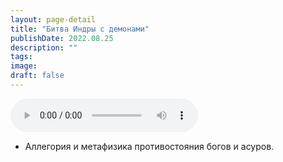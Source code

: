 ```yaml
---
layout: page-detail
title: "Битва Индры с демонами"
publishDate: 2022.08.25
description: ""
tags:
image:
draft: false
---
```


<audio title="2022.08.25 - Битва Индры с демонами.mp3" src="https://filer-api.advayta.org/v1.0/public/files/73753" controls=""></audio>

* Аллегория и метафизика противостояния богов и асуров.

  
